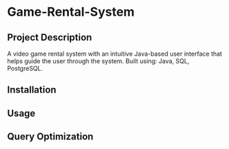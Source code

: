 # Game-Rental-System

## Project Description
A video game rental system with an intuitive Java-based user interface that helps guide the user through the system. Built using: Java, SQL, PostgreSQL.

## Installation

## Usage

## Query Optimization
